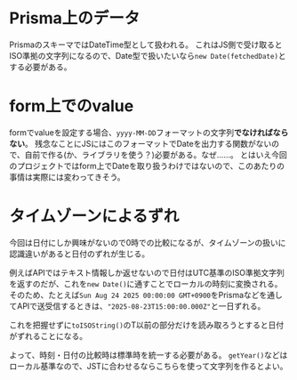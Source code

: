 # Prisma上のデータ
PrismaのスキーマではDateTime型として扱われる。
これはJS側で受け取るとISO準拠の文字列になるので、Date型で扱いたいなら`new Date(fetchedDate)`とする必要がある。

# form上でのvalue
formでvalueを設定する場合、`yyyy-MM-DD`フォーマットの文字列**でなければならない**。
残念なことにJSにはこのフォーマットでDateを出力する関数がないので、自前で作る(か、ライブラリを使う？)必要がある。なぜ……。
とはいえ今回のプロジェクトではform上でDateを取り扱うわけではないので、このあたりの事情は実際には変わってきそう。

# タイムゾーンによるずれ
今回は日付にしか興味がないので0時での比較になるが、タイムゾーンの扱いに認識違いがあると日付のずれが生じる。

例えばAPIではテキスト情報しか返せないので日付はUTC基準のISO準拠文字列を返すのだが、これを`new Date()`に通すことでローカルの時刻に変換される。
そのため、たとえば`Sun Aug 24 2025 00:00:00 GMT+0900`をPrismaなどを通してAPIで送受信するときは、`"2025-08-23T15:00:00.000Z"`と一日ずれる。

これを把握せずに`toISOString()`のT以前の部分だけを読み取ろうとすると日付がずれることになる。

よって、時刻・日付の比較時は標準時を統一する必要がある。
`getYear()`などはローカル基準なので、JSTに合わせるならこちらを使って文字列を作るとよい。
